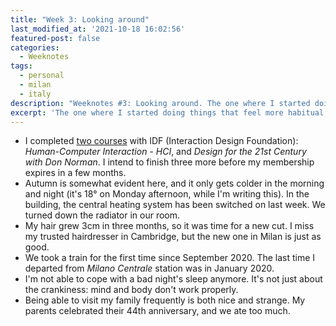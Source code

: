 ```yaml
---
title: "Week 3: Looking around"
last_modified_at: '2021-10-18 16:02:56'
featured-post: false
categories:
  - Weeknotes
tags:
  - personal
  - milan
  - italy
description: "Weeknotes #3: Looking around. The one where I started doing things that feel more habitual."
excerpt: 'The one where I started doing things that feel more habitual.'
---
```

<ul class="smd-ul">
  <li>I completed <a href="https://silviamaggidesign.com/about-silviamaggi-ux-designer/">two courses</a> with IDF (Interaction Design Foundation): <em>Human-Computer Interaction - HCI</em>, and <em>Design for the 21st Century with Don Norman</em>. I intend to finish three more before my membership expires in a few months.</li>
  <li>Autumn is somewhat evident here, and it only gets colder in the morning and night (it's 18&deg; on Monday afternoon, while I'm writing this). In the building, the central heating system has been switched on last week. We turned down the radiator in our room.</li>
  <li>My hair grew 3cm in three months, so it was time for a new cut. I miss my trusted hairdresser in Cambridge, but the new one in Milan is just as good.</li>
  <li>We took a train for the first time since September 2020. The last time I departed from <em>Milano Centrale</em> station was in January 2020.</li>
  <li>I'm not able to cope with a bad night's sleep anymore. It's not just about the crankiness: mind and body don't work properly.</li>
  <li>Being able to visit my family frequently is both nice and strange. My parents celebrated their 44th anniversary, and we ate too much.</li>
</ul>